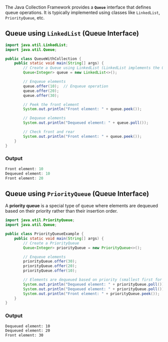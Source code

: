 The Java Collection Framework provides a **`Queue`** interface that defines queue operations. It is typically implemented using classes like `LinkedList`, `PriorityQueue`, etc.
## Queue using `LinkedList` (Queue Interface)
```java
import java.util.LinkedList;
import java.util.Queue;

public class QueueWithCollection {
    public static void main(String[] args) {
        // Create a Queue using LinkedList (LinkedList implements the Queue interface)
        Queue<Integer> queue = new LinkedList<>();

        // Enqueue elements
        queue.offer(10);  // Enqueue operation
        queue.offer(20);
        queue.offer(30);

        // Peek the front element
        System.out.println("Front element: " + queue.peek());

        // Dequeue elements
        System.out.println("Dequeued element: " + queue.poll());

        // Check front and rear
        System.out.println("Front element: " + queue.peek());
    }
}
```
### Output
```java
Front element: 10
Dequeued element: 10
Front element: 20
```

## Queue using `PriorityQueue` (Queue Interface)
A **priority queue** is a special type of queue where elements are dequeued based on their priority rather than their insertion order.
```java
import java.util.PriorityQueue;
import java.util.Queue;

public class PriorityQueueExample {
    public static void main(String[] args) {
        // Create a PriorityQueue
        Queue<Integer> priorityQueue = new PriorityQueue<>();

        // Enqueue elements
        priorityQueue.offer(30);
        priorityQueue.offer(20);
        priorityQueue.offer(10);

        // Elements are dequeued based on priority (smallest first for PriorityQueue)
        System.out.println("Dequeued element: " + priorityQueue.poll());
        System.out.println("Dequeued element: " + priorityQueue.poll());
        System.out.println("Front element: " + priorityQueue.peek());
    }
}
```
### Output
```bash
Dequeued element: 10
Dequeued element: 20
Front element: 30
```